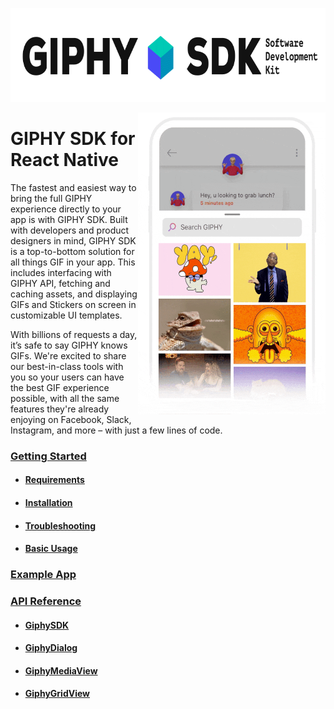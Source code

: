<p align="center">
<img width="750" height="150" src="docs/assets/sdk_logo.gif">
</p>

<img align="right" width="300" height="483" src="docs/assets/example_app.gif">

# GIPHY SDK for React Native

The fastest and easiest way to bring the full GIPHY experience directly to your app is with GIPHY SDK. Built with
developers and product designers in mind, GIPHY SDK is a top-to-bottom solution for all things GIF in your app. This
includes interfacing with GIPHY API, fetching and caching assets, and displaying GIFs and Stickers on screen in
customizable UI templates.

With billions of requests a day, it’s safe to say GIPHY knows GIFs. We're excited to share our best-in-class tools with
you so your users can have the best GIF experience possible, with all the same features they're already enjoying on
Facebook, Slack, Instagram, and more – with just a few lines of code.

### [Getting Started](docs/getting-started.md)

- #### [Requirements](docs/getting-started.md#requirements)
- #### [Installation](docs/getting-started.md#installation)
- #### [Troubleshooting](docs/getting-started.md#troubleshooting)
- #### [Basic Usage](docs/getting-started.md#basic-usage)

### [Example App](https://github.com/Giphy/giphy-react-native-sdk/tree/main/example)

### [API Reference](docs/api.md)

- #### [GiphySDK](docs/api.md#giphysdk)
- #### [GiphyDialog](docs/api.md#giphydialog)
- #### [GiphyMediaView](docs/api.md#giphymediaview)
- #### [GiphyGridView](docs/api.md#giphygridview)
